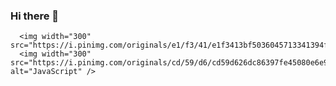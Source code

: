 ###  Hi there 👋
      <img width="300" src="https://i.pinimg.com/originals/e1/f3/41/e1f3413bf5036045713341394f617225.gif"/>
      <img width="300" src="https://i.pinimg.com/originals/cd/59/d6/cd59d626dc86397fe45080e6e9c7027d.gif" alt="JavaScript" />
   
 
<!--
    **AkmaljonYusupov/AkmaljonYusupov** is a ✨ _special_ ✨ repository because its `README.md` (this file) appears on your GitHub profile.
Here are some ideas to get you started:

- 🔭 I’m currently working on ...
- 🌱 I’m currently learning ...
- 👯 I’m looking to collaborate on ...
- 🤔 I’m looking for help with ...
- 💬 Ask me about ...
- 📫 How to reach me: ...
- 😄 Pronouns: ...
- ⚡ Fun fact: ...
-->
